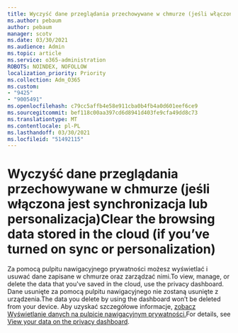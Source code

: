 ```yaml
---
title: Wyczyść dane przeglądania przechowywane w chmurze (jeśli włączona jest synchronizacja lub personalizacja)
ms.author: pebaum
author: pebaum
manager: scotv
ms.date: 03/30/2021
ms.audience: Admin
ms.topic: article
ms.service: o365-administration
ROBOTS: NOINDEX, NOFOLLOW
localization_priority: Priority
ms.collection: Adm_O365
ms.custom:
- "9425"
- "9005491"
ms.openlocfilehash: c79cc5affb4e58e911cba0b4fb4a0d601eef6ce9
ms.sourcegitcommit: bef118c00aa397cd6d8941d403fe9cfa49dd8c73
ms.translationtype: MT
ms.contentlocale: pl-PL
ms.lasthandoff: 03/30/2021
ms.locfileid: "51492115"
---
```

# <a name="clear-the-browsing-data-stored-in-the-cloud-if-youve-turned-on-sync-or-personalization"></a><span data-ttu-id="a83a5-102">Wyczyść dane przeglądania przechowywane w chmurze (jeśli włączona jest synchronizacja lub personalizacja)</span><span class="sxs-lookup"><span data-stu-id="a83a5-102">Clear the browsing data stored in the cloud (if you’ve turned on sync or personalization)</span></span>

<span data-ttu-id="a83a5-103">Za pomocą pulpitu nawigacyjnego prywatności możesz wyświetlać i usuwać dane zapisane w chmurze oraz zarządzać nimi.</span><span class="sxs-lookup"><span data-stu-id="a83a5-103">To view, manage, or delete the data that you've saved in the cloud, use the privacy dashboard.</span></span> <span data-ttu-id="a83a5-104">Dane usunięte za pomocą pulpitu nawigacyjnego nie zostaną usunięte z urządzenia.</span><span class="sxs-lookup"><span data-stu-id="a83a5-104">The data you delete by using the dashboard won’t be deleted from your device.</span></span> <span data-ttu-id="a83a5-105">Aby uzyskać szczegółowe informacje, [zobacz Wyświetlanie danych na pulpicie nawigacyjnym prywatności.](https://support.microsoft.com/windows/view-your-data-on-the-privacy-dashboard-03d3e27f-1981-5ff4-ba1c-d6b1031ae433)</span><span class="sxs-lookup"><span data-stu-id="a83a5-105">For details, see [View your data on the privacy dashboard](https://support.microsoft.com/windows/view-your-data-on-the-privacy-dashboard-03d3e27f-1981-5ff4-ba1c-d6b1031ae433).</span></span>